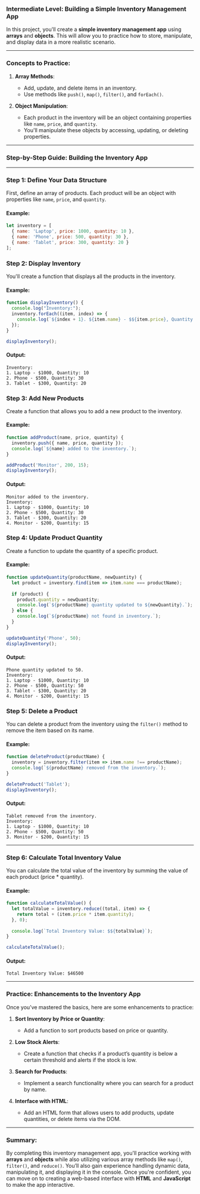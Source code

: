### **Intermediate Level: Building a Simple Inventory Management App**

In this project, you'll create a **simple inventory management app** using **arrays** and **objects**. This will allow you to practice how to store, manipulate, and display data in a more realistic scenario.

---

### **Concepts to Practice:**

1. **Array Methods**:
   - Add, update, and delete items in an inventory.
   - Use methods like `push()`, `map()`, `filter()`, and `forEach()`.

2. **Object Manipulation**:
   - Each product in the inventory will be an object containing properties like `name`, `price`, and `quantity`.
   - You'll manipulate these objects by accessing, updating, or deleting properties.

---

### **Step-by-Step Guide: Building the Inventory App**

---

### **Step 1: Define Your Data Structure**

First, define an array of products. Each product will be an object with properties like `name`, `price`, and `quantity`.

#### **Example:**
```javascript
let inventory = [
  { name: 'Laptop', price: 1000, quantity: 10 },
  { name: 'Phone', price: 500, quantity: 30 },
  { name: 'Tablet', price: 300, quantity: 20 }
];
```

### **Step 2: Display Inventory**

You'll create a function that displays all the products in the inventory.

#### **Example:**
```javascript
function displayInventory() {
  console.log("Inventory:");
  inventory.forEach((item, index) => {
    console.log(`${index + 1}. ${item.name} - $${item.price}, Quantity: ${item.quantity}`);
  });
}

displayInventory();
```

#### **Output:**
```
Inventory:
1. Laptop - $1000, Quantity: 10
2. Phone - $500, Quantity: 30
3. Tablet - $300, Quantity: 20
```

### **Step 3: Add New Products**

Create a function that allows you to add a new product to the inventory.

#### **Example:**
```javascript
function addProduct(name, price, quantity) {
  inventory.push({ name, price, quantity });
  console.log(`${name} added to the inventory.`);
}

addProduct('Monitor', 200, 15);
displayInventory();
```

#### **Output:**
```
Monitor added to the inventory.
Inventory:
1. Laptop - $1000, Quantity: 10
2. Phone - $500, Quantity: 30
3. Tablet - $300, Quantity: 20
4. Monitor - $200, Quantity: 15
```

### **Step 4: Update Product Quantity**

Create a function to update the quantity of a specific product.

#### **Example:**
```javascript
function updateQuantity(productName, newQuantity) {
  let product = inventory.find(item => item.name === productName);
  
  if (product) {
    product.quantity = newQuantity;
    console.log(`${productName} quantity updated to ${newQuantity}.`);
  } else {
    console.log(`${productName} not found in inventory.`);
  }
}

updateQuantity('Phone', 50);
displayInventory();
```

#### **Output:**
```
Phone quantity updated to 50.
Inventory:
1. Laptop - $1000, Quantity: 10
2. Phone - $500, Quantity: 50
3. Tablet - $300, Quantity: 20
4. Monitor - $200, Quantity: 15
```

### **Step 5: Delete a Product**

You can delete a product from the inventory using the `filter()` method to remove the item based on its name.

#### **Example:**
```javascript
function deleteProduct(productName) {
  inventory = inventory.filter(item => item.name !== productName);
  console.log(`${productName} removed from the inventory.`);
}

deleteProduct('Tablet');
displayInventory();
```

#### **Output:**
```
Tablet removed from the inventory.
Inventory:
1. Laptop - $1000, Quantity: 10
2. Phone - $500, Quantity: 50
3. Monitor - $200, Quantity: 15
```

---

### **Step 6: Calculate Total Inventory Value**

You can calculate the total value of the inventory by summing the value of each product (price * quantity).

#### **Example:**
```javascript
function calculateTotalValue() {
  let totalValue = inventory.reduce((total, item) => {
    return total + (item.price * item.quantity);
  }, 0);
  
  console.log(`Total Inventory Value: $${totalValue}`);
}

calculateTotalValue();
```

#### **Output:**
```
Total Inventory Value: $46500
```

---

### **Practice: Enhancements to the Inventory App**

Once you’ve mastered the basics, here are some enhancements to practice:

1. **Sort Inventory by Price or Quantity**:
   - Add a function to sort products based on price or quantity.

2. **Low Stock Alerts**:
   - Create a function that checks if a product’s quantity is below a certain threshold and alerts if the stock is low.

3. **Search for Products**:
   - Implement a search functionality where you can search for a product by name.

4. **Interface with HTML**:
   - Add an HTML form that allows users to add products, update quantities, or delete items via the DOM.

---

### **Summary:**
By completing this inventory management app, you'll practice working with **arrays** and **objects** while also utilizing various array methods like `map()`, `filter()`, and `reduce()`. You’ll also gain experience handling dynamic data, manipulating it, and displaying it in the console. Once you're confident, you can move on to creating a web-based interface with **HTML** and **JavaScript** to make the app interactive.